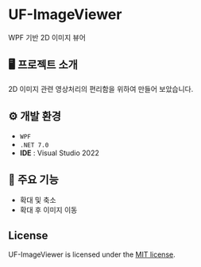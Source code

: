 # UF-ImageViewer
WPF 기반 2D 이미지 뷰어

## 🖥️ 프로젝트 소개
2D 이미지 관련 영상처리의 편리함을 위하여 만들어 보았습니다.

## ⚙️ 개발 환경
- `WPF`
- `.NET 7.0`
- **IDE** : Visual Studio 2022

## 📌 주요 기능
- 확대 및 축소
- 확대 후 이미지 이동

## License
UF-ImageViewer is licensed under the [MIT license](LICENSE.TXT).
